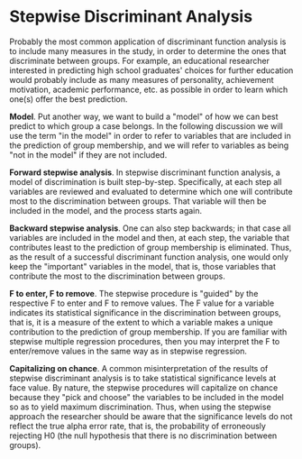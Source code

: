 Stepwise Discriminant Analysis
=====================================
Probably the most common application of discriminant function analysis is to include many measures in the study, in order to determine the ones that discriminate between groups. For example, an educational researcher interested in predicting high school graduates' choices for further education would probably include as many measures of personality, achievement motivation, academic performance, etc. as possible in order to learn which one(s) offer the best prediction.

**Model**. Put another way, we want to build a "model" of how we can best predict to which group a case belongs. In the following discussion we will use the term "in the model" in order to refer to variables that are included in the prediction of group membership, and we will refer to variables as being "not in the model" if they are not included.

**Forward stepwise analysis**. In stepwise discriminant function analysis, a model of discrimination is built step-by-step. Specifically, at each step all variables are reviewed and evaluated to determine which one will contribute most to the discrimination between groups. That variable will then be included in the model, and the process starts again.

**Backward stepwise analysis**. One can also step backwards; in that case all variables are included in the model and then, at each step, the variable that contributes least to the prediction of group membership is eliminated. Thus, as the result of a successful discriminant function analysis, one would only keep the "important" variables in the model, that is, those variables that contribute the most to the discrimination between groups.

**F to enter, F to remove**. The stepwise procedure is "guided" by the respective F to enter and F to remove values. The F value for a variable indicates its statistical significance in the discrimination between groups, that is, it is a measure of the extent to which a variable makes a unique contribution to the prediction of group membership. If you are familiar with stepwise multiple regression procedures, then you may interpret the F to enter/remove values in the same way as in stepwise regression.

**Capitalizing on chance**. A common misinterpretation of the results of stepwise discriminant analysis is to take statistical significance levels at face value. By nature, the stepwise procedures will capitalize on chance because they "pick and choose" the variables to be included in the model so as to yield maximum discrimination. Thus, when using the stepwise approach the researcher should be aware that the significance levels do not reflect the true alpha error rate, that is, the probability of erroneously rejecting H0 (the null hypothesis that there is no discrimination between groups).

